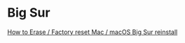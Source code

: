 # Big Sur
[How to Erase / Factory reset Mac / macOS Big Sur reinstall](https://youtu.be/kZdfOkVib-c)
